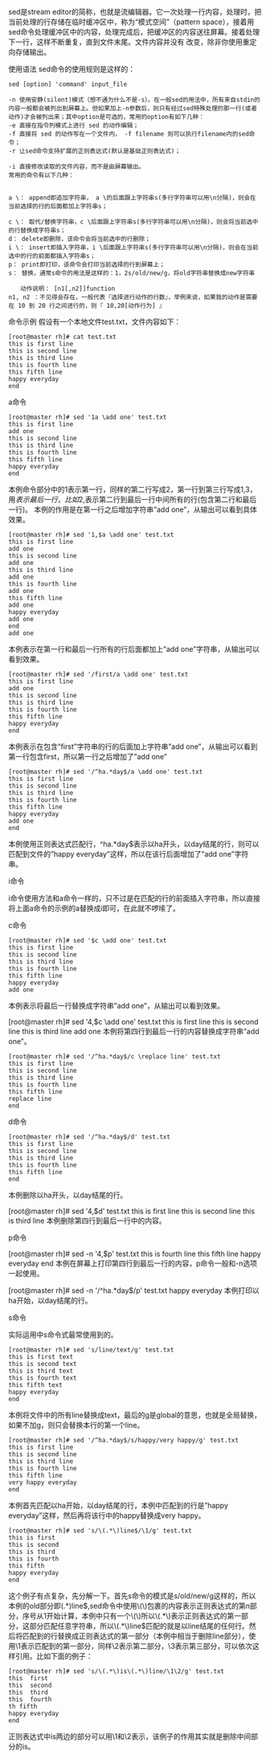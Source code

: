 sed是stream editor的简称，也就是流编辑器。它一次处理一行内容，处理时，把当前处理的行存储在临时缓冲区中，称为“模式空间”（pattern space），接着用sed命令处理缓冲区中的内容，处理完成后，把缓冲区的内容送往屏幕。接着处理下一行，这样不断重复，直到文件末尾。文件内容并没有 改变，除非你使用重定向存储输出。

使用语法
sed命令的使用规则是这样的：
```
sed [option] 'command' input_file

-n 使用安静(silent)模式（想不通为什么不是-s）。在一般sed的用法中，所有来自stdin的内容一般都会被列出到屏幕上。但如果加上-n参数后，则只有经过sed特殊处理的那一行(或者动作)才会被列出来；其中option是可选的，常用的option有如下几种：
-e 直接在指令列模式上进行 sed 的动作编辑；
-f 直接将 sed 的动作写在一个文件内， -f filename 则可以执行filename内的sed命令；
-r 让sed命令支持扩展的正则表达式(默认是基础正则表达式)；

-i 直接修改读取的文件内容，而不是由屏幕输出。
常用的命令有以下几种：


a \： append即追加字符串， a \的后面跟上字符串s(多行字符串可以用\n分隔)，则会在当前选择的行的后面都加上字符串s；

c \： 取代/替换字符串，c \后面跟上字符串s(多行字符串可以用\n分隔)，则会将当前选中的行替换成字符串s；
d： delete即删除，该命令会将当前选中的行删除；
i \： insert即插入字符串，i \后面跟上字符串s(多行字符串可以用\n分隔)，则会在当前选中的行的前面都插入字符串s；
p： print即打印，该命令会打印当前选择的行到屏幕上；
s： 替换，通常s命令的用法是这样的：1，2s/old/new/g，将old字符串替换成new字符串

　　动作说明： [n1[,n2]]function
n1, n2 ：不见得会存在，一般代表『选择进行动作的行数』，举例来说，如果我的动作是需要在 10 到 20 行之间进行的，则『 10,20[动作行为] 』
```

命令示例
假设有一个本地文件test.txt，文件内容如下：

```
[root@master rh]# cat test.txt 
this is first line
this is second line
this is third line
this is fourth line
this fifth line
happy everyday
end
```
a命令

```
[root@master rh]# sed '1a \add one' test.txt
this is first line
add one
this is second line
this is third line
this is fourth line
this fifth line
happy everyday
end
```
本例命令部分中的1表示第一行，同样的第二行写成2，第一行到第三行写成1,3，用$表示最后一行，比如2,$表示第二行到最后一行中间所有的行(包含第二行和最后一行)。
本例的作用是在第一行之后增加字符串”add one”，从输出可以看到具体效果。

```
[root@master rh]# sed '1,$a \add one' test.txt
this is first line
add one
this is second line
add one
this is third line
add one
this is fourth line
add one
this fifth line
add one
happy everyday
add one
end
add one
```
本例表示在第一行和最后一行所有的行后面都加上”add one”字符串，从输出可以看到效果。

```
[root@master rh]# sed '/first/a \add one' test.txt
this is first line
add one
this is second line
this is third line
this is fourth line
this fifth line
happy everyday
end
```
本例表示在包含”first”字符串的行的后面加上字符串”add one”，从输出可以看到第一行包含first，所以第一行之后增加了”add one”

```
[root@master rh]# sed '/^ha.*day$/a \add one' test.txt
this is first line
this is second line
this is third line
this is fourth line
this fifth line
happy everyday
add one
end
```
本例使用正则表达式匹配行，^ha.*day$表示以ha开头，以day结尾的行，则可以匹配到文件的”happy everyday”这样，所以在该行后面增加了”add one”字符串。

i命令

i命令使用方法和a命令一样的，只不过是在匹配的行的前面插入字符串，所以直接将上面a命令的示例的a替换成i即可，在此就不啰嗦了。

c命令

```
[root@master rh]# sed '$c \add one' test.txt
this is first line
this is second line
this is third line
this is fourth line
this fifth line
happy everyday
add one
```
本例表示将最后一行替换成字符串”add one”，从输出可以看到效果。

[root@master rh]# sed '4,$c \add one' test.txt
this is first line
this is second line
this is third line
add one
本例将第四行到最后一行的内容替换成字符串”add one”。

```
[root@master rh]# sed '/^ha.*day$/c \replace line' test.txt
this is first line
this is second line
this is third line
this is fourth line
this fifth line
replace line
end
```
d命令

```
[root@master rh]# sed '/^ha.*day$/d' test.txt
this is first line
this is second line
this is third line
this is fourth line
this fifth line
end
```
本例删除以ha开头，以day结尾的行。

[root@master rh]# sed '4,$d' test.txt
this is first line
this is second line
this is third line
本例删除第四行到最后一行中的内容。

p命令

[root@master rh]# sed -n '4,$p' test.txt
this is fourth line
this fifth line
happy everyday
end
本例在屏幕上打印第四行到最后一行的内容，p命令一般和-n选项一起使用。

[root@master rh]# sed -n '/^ha.*day$/p' test.txt
happy everyday
本例打印以ha开始，以day结尾的行。

s命令

实际运用中s命令式最常使用到的。

```
[root@master rh]# sed 's/line/text/g' test.txt
this is first text
this is second text
this is third text
this is fourth text
this fifth text
happy everyday
end
```
本例将文件中的所有line替换成text，最后的g是global的意思，也就是全局替换，如果不加g，则只会替换本行的第一个line。

```
[root@master rh]# sed '/^ha.*day$/s/happy/very happy/g' test.txt
this is first line
this is second line
this is third line
this is fourth line
this fifth line
very happy everyday
end
```
本例首先匹配以ha开始，以day结尾的行，本例中匹配到的行是”happy everyday”这样，然后再将该行中的happy替换成very happy。

```
[root@master rh]# sed 's/\(.*\)line$/\1/g' test.txt
this is first 
this is second 
this is third 
this is fourth 
this fifth 
happy everyday
end
```
这个例子有点复杂，先分解一下。首先s命令的模式是s/old/new/g这样的，所以本例的old部分即\(.*\)line$,sed命令中使用\(\)包裹的内容表示正则表达式的第n部分，序号从1开始计算，本例中只有一个\(\)所以\(.*\)表示正则表达式的第一部分，这部分匹配任意字符串，所以\(.*\)line$匹配的就是以line结尾的任何行。然后将匹配到的行替换成正则表达式的第一部分（本例中相当于删除line部分），使用\1表示匹配到的第一部分，同样\2表示第二部分，\3表示第三部分，可以依次这样引用。比如下面的例子：

```
[root@master rh]# sed 's/\(.*\)is\(.*\)line/\1\2/g' test.txt
this  first 
this  second 
this  third 
this  fourth 
th fifth 
happy everyday
end
```
正则表达式中is两边的部分可以用\1和\2表示，该例子的作用其实就是删除中间部分的is。

